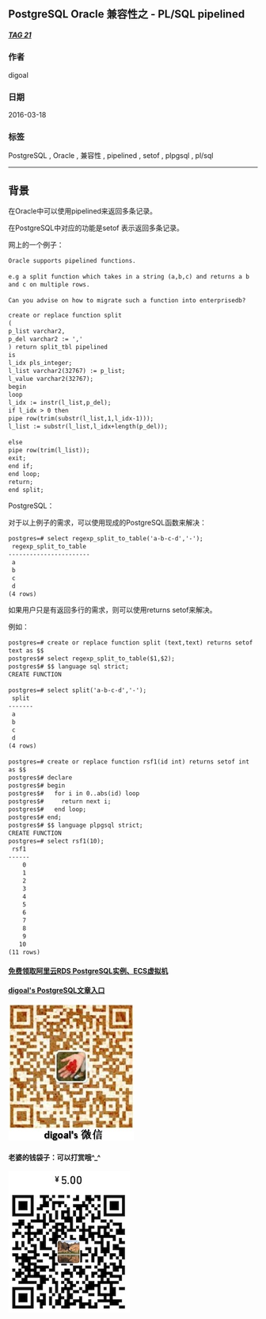 ## PostgreSQL Oracle 兼容性之 - PL/SQL pipelined   
##### [TAG 21](../class/21.md)
               
### 作者               
digoal                
                  
### 日期                
2016-03-18                                           
                
### 标签                                                                                                                                
PostgreSQL , Oracle , 兼容性 , pipelined , setof , plpgsql , pl/sql   
              
----                
              
## 背景        
在Oracle中可以使用pipelined来返回多条记录。  
  
在PostgreSQL中对应的功能是setof 表示返回多条记录。  
  
网上的一个例子：  
  
```  
Oracle supports pipelined functions.   
  
e.g a split function which takes in a string (a,b,c) and returns a b and c on multiple rows.   
  
Can you advise on how to migrate such a function into enterprisedb?  
```  
  
```  
create or replace function split   
(   
p_list varchar2,   
p_del varchar2 := ','   
) return split_tbl pipelined   
is   
l_idx pls_integer;   
l_list varchar2(32767) := p_list;   
l_value varchar2(32767);   
begin   
loop   
l_idx := instr(l_list,p_del);   
if l_idx > 0 then   
pipe row(trim(substr(l_list,1,l_idx-1)));   
l_list := substr(l_list,l_idx+length(p_del));   
  
else   
pipe row(trim(l_list));   
exit;   
end if;   
end loop;   
return;   
end split;  
```  
  
PostgreSQL：  
  
对于以上例子的需求，可以使用现成的PostgreSQL函数来解决：  
  
```  
postgres=# select regexp_split_to_table('a-b-c-d','-');  
 regexp_split_to_table   
-----------------------  
 a  
 b  
 c  
 d  
(4 rows)  
```  
  
如果用户只是有返回多行的需求，则可以使用returns setof来解决。  
  
例如：  
  
```  
postgres=# create or replace function split (text,text) returns setof text as $$  
postgres$# select regexp_split_to_table($1,$2);  
postgres$# $$ language sql strict;  
CREATE FUNCTION  
  
postgres=# select split('a-b-c-d','-');  
 split   
-------  
 a  
 b  
 c  
 d  
(4 rows)  
  
postgres=# create or replace function rsf1(id int) returns setof int as $$  
postgres$# declare  
postgres$# begin  
postgres$#   for i in 0..abs(id) loop  
postgres$#     return next i;  
postgres$#   end loop;  
postgres$# end;  
postgres$# $$ language plpgsql strict;  
CREATE FUNCTION  
postgres=# select rsf1(10);  
 rsf1   
------  
    0  
    1  
    2  
    3  
    4  
    5  
    6  
    7  
    8  
    9  
   10  
(11 rows)  
```  
  
                                                                            
                                 
  
  
  
  
  
  
  
  
  
  
  
  
  
#### [免费领取阿里云RDS PostgreSQL实例、ECS虚拟机](https://free.aliyun.com/ "57258f76c37864c6e6d23383d05714ea")
  
  
#### [digoal's PostgreSQL文章入口](https://github.com/digoal/blog/blob/master/README.md "22709685feb7cab07d30f30387f0a9ae")
  
  
![digoal's weixin](../pic/digoal_weixin.jpg "f7ad92eeba24523fd47a6e1a0e691b59")
  
  
#### 老婆的钱袋子：可以打赏哦^_^  
![wife's weixin ds](../pic/wife_weixin_ds.jpg "acd5cce1a143ef1d6931b1956457bc9f")
  
